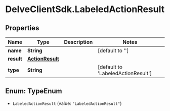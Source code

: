 # DelveClientSdk.LabeledActionResult

## Properties

Name | Type | Description | Notes
------------ | ------------- | ------------- | -------------
**name** | **String** |  | [default to &#39;&#39;]
**result** | [**ActionResult**](ActionResult.md) |  | 
**type** | **String** |  | [default to &#39;LabeledActionResult&#39;]



## Enum: TypeEnum


* `LabeledActionResult` (value: `"LabeledActionResult"`)




